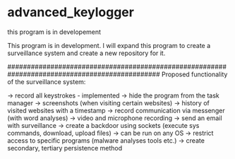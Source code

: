 # advanced_keylogger

this program is in developement 

This program is in development.
I will expand this program to create a surveillance system and create a new repository for it.

###############################################################################################
Proposed functionality of the surveillance system:

-> record all keystrokes - implemented
-> hide the program from the task manager
-> screenshots (when visiting certain websites)
-> history of visited websites with a timestamp 
-> record communication via messenger (with word analyses)
-> video and microphone recording 
-> send an email with surveillance
-> create a backdoor using sockets (execute sys commands, download, upload files)
-> can be run on any OS
-> restrict access to specific programs (malware analyses tools etc.)
-> create secondary, tertiary persistence method
